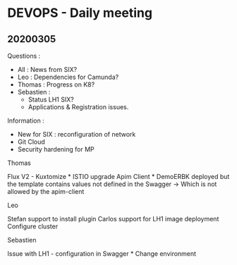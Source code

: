 # DEVOPS - Daily meeting

## 20200305

Questions : 
* All : News from SIX?
* Leo : Dependencies for Camunda?
* Thomas : Progress on K8?
* Sebastien : 
    * Status LH1 SIX?
    * Applications & Registration issues.

Information : 
* New for SIX : reconfiguration of network
* Git Cloud
* Security hardening for MP

Thomas

Flux V2 - Kuxtomize
    * ISTIO upgrade
Apim Client
    * DemoERBK deployed but the template contains values not defined in the Swagger -> Which is not allowed by the apim-client

Leo

Stefan support to install plugin
Carlos support for LH1 image deployment
Configure cluster

Sebastien

Issue with LH1 - configuration in Swagger 
    * Change environment
